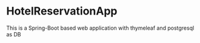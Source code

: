 # HotelReservationApp
This is a Spring-Boot based web application with thymeleaf and postgresql as DB
